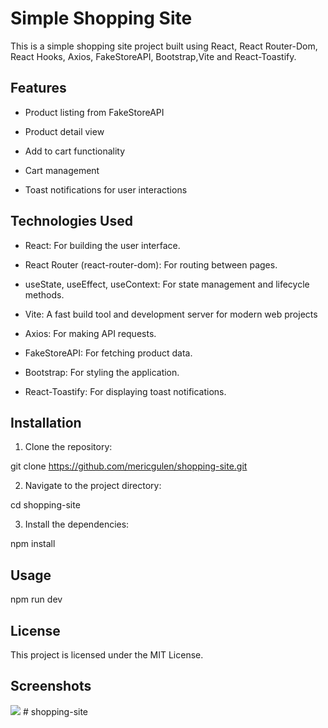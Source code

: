 # Simple Shopping Site

This is a simple shopping site project built using React, React Router-Dom, React Hooks, Axios, FakeStoreAPI, Bootstrap,Vite and React-Toastify.

## Features

- Product listing from FakeStoreAPI

- Product detail view

- Add to cart functionality

- Cart management

- Toast notifications for user interactions

## Technologies Used

- React: For building the user interface.

- React Router (react-router-dom): For routing between pages.

- useState, useEffect, useContext: For state management and lifecycle methods.

- Vite: A fast build tool and development server for modern web projects

- Axios: For making API requests.

- FakeStoreAPI: For fetching product data.

- Bootstrap: For styling the application.

- React-Toastify: For displaying toast notifications.

## Installation

1. Clone the repository:

git clone https://github.com/mericgulen/shopping-site.git

2.  Navigate to the project directory:

cd shopping-site

3. Install the dependencies:

npm install

## Usage

npm run dev

## License

This project is licensed under the MIT License.

## Screenshots

![](shopping.gif)
#   s h o p p i n g - s i t e  
 